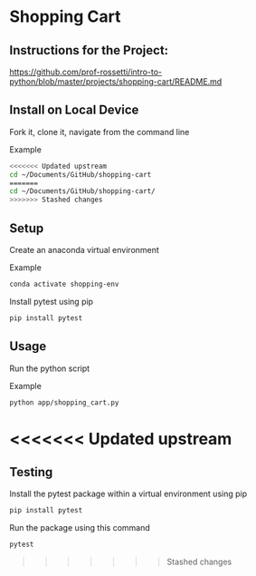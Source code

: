 # Shopping Cart

## Instructions for the Project:
https://github.com/prof-rossetti/intro-to-python/blob/master/projects/shopping-cart/README.md

## Install on Local Device
Fork it, clone it, navigate from the command line

Example
```sh
<<<<<<< Updated upstream
cd ~/Documents/GitHub/shopping-cart
=======
cd ~/Documents/GitHub/shopping-cart/
>>>>>>> Stashed changes
```

## Setup
Create an anaconda virtual environment

Example
```sh
conda activate shopping-env
```
Install pytest using pip
```sh
pip install pytest
```

## Usage
Run the python script

Example
``` sh
python app/shopping_cart.py
```

<<<<<<< Updated upstream
=======
## Testing
Install the pytest package within a virtual environment using pip

```sh
pip install pytest
```

Run the package using this command
```sh
pytest
```
>>>>>>> Stashed changes
